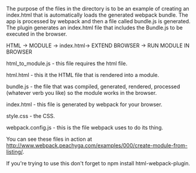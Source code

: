 The purpose of the files in the directory is to be an example of creating an index.html that is automatically loads the generated webpack bundle.  The app is processed by webpack and then a file called bundle.js is generated.  The plugin generates an index.html file that includes the Bundle.js to be executed in the browser.  

HTML -> MODULE -> index.html-> EXTEND BROWSER -> RUN MODULE IN BROWSER

html_to_module.js - this file requires the html file.

html.html - this it the HTML file that is rendered into a module.

bundle.js - the file that was compiled, generated, rendered, processed (whatever verb you like) so the module works in the browser.

index.html - this file is generated by webpack for your browser.

style.css - the CSS.

webpack.config.js - this is the file webpack uses to do its thing.

You can see these files in action at <a href='http://www.webpack.peachyga.com/examples/000/create-module-listing/'>http://www.webpack.peachyga.com/examples/000/create-module-from-listing/</a>.

If you're trying to use this don't forget to npm install html-webpack-plugin.
